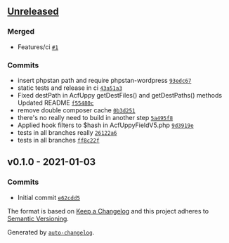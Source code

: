 ## [Unreleased](https://github.com/frugan-dev/acf-uppy/compare/v0.1.0...HEAD)

### Merged

- Features/ci [`#1`](https://github.com/frugan-dev/acf-uppy/pull/1)

### Commits

- insert phpstan path and require phpstan-wordpress [`93edc67`](https://github.com/frugan-dev/acf-uppy/commit/93edc679764912e2c3e4b5c4ae2cf1d0b49f07cc)
- static tests and release in ci [`43a51a3`](https://github.com/frugan-dev/acf-uppy/commit/43a51a3f69390baea9b4f4ff0c3829c36c8995ce)
- Fixed destPath in AcfUppy getDestFiles() and getDestPaths() methods Updated README [`f55480c`](https://github.com/frugan-dev/acf-uppy/commit/f55480c2f9f018c7c250727e1e11a3b55ee991e3)
- remove double composer cache [`0b3d251`](https://github.com/frugan-dev/acf-uppy/commit/0b3d251e8c13893c532432ac1ed0ca4b02859b1a)
- there's no really need to build in another step [`5a495f8`](https://github.com/frugan-dev/acf-uppy/commit/5a495f86674ca42c48dc3902770ad2a12beaf548)
- Applied hook filters to $hash in AcfUppyFieldV5.php [`9d3919e`](https://github.com/frugan-dev/acf-uppy/commit/9d3919e6c7ba5820c02b28de358c5caf5df42d6c)
- tests in all branches really [`26122a6`](https://github.com/frugan-dev/acf-uppy/commit/26122a6a654d0ab9ff775f14828b3a0a1beed57f)
- tests in all branches [`ff8c22f`](https://github.com/frugan-dev/acf-uppy/commit/ff8c22f04ea053b8a51e7a9443b45b531c9465cd)

## v0.1.0 - 2021-01-03

### Commits

- Initial commit [`e62cdd5`](https://github.com/frugan-dev/acf-uppy/commit/e62cdd555efe2fca843d1f746a11f45d698098ef)

The format is based on [Keep a Changelog](https://keepachangelog.com/en/1.0.0/)
and this project adheres to [Semantic Versioning](https://semver.org/spec/v2.0.0.html).

Generated by [`auto-changelog`](https://github.com/CookPete/auto-changelog).
